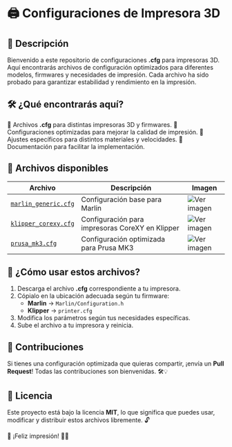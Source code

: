 # 🖨️ Configuraciones de Impresora 3D

## 📌 Descripción
Bienvenido a este repositorio de configuraciones **.cfg** para impresoras 3D. Aquí encontrarás archivos de configuración optimizados para diferentes modelos, firmwares y necesidades de impresión. Cada archivo ha sido probado para garantizar estabilidad y rendimiento en la impresión.

## 🛠️ ¿Qué encontrarás aquí?
🔹 Archivos **.cfg** para distintas impresoras 3D y firmwares.
🔹 Configuraciones optimizadas para mejorar la calidad de impresión.
🔹 Ajustes específicos para distintos materiales y velocidades.
🔹 Documentación para facilitar la implementación.

## 📂 Archivos disponibles
| Archivo | Descripción | Imagen |
|---------|------------|--------|
| [`marlin_generic.cfg`](./marlin_generic.cfg) | Configuración base para Marlin | ![Ver imagen](https://via.placeholder.com/100) |
| [`klipper_corexy.cfg`](./klipper_corexy.cfg) | Configuración para impresoras CoreXY en Klipper | ![Ver imagen](https://via.placeholder.com/100) |
| [`prusa_mk3.cfg`](./prusa_mk3.cfg) | Configuración optimizada para Prusa MK3 | ![Ver imagen](https://via.placeholder.com/100) |

## 🔧 ¿Cómo usar estos archivos?
1. Descarga el archivo **.cfg** correspondiente a tu impresora.
2. Cópialo en la ubicación adecuada según tu firmware:
   - **Marlin** → `Marlin/Configuration.h`
   - **Klipper** → `printer.cfg`
3. Modifica los parámetros según tus necesidades específicas.
4. Sube el archivo a tu impresora y reinicia.

## 📢 Contribuciones
Si tienes una configuración optimizada que quieras compartir, ¡envía un **Pull Request**! Todas las contribuciones son bienvenidas. 🛠️💡

## 📜 Licencia
Este proyecto está bajo la licencia **MIT**, lo que significa que puedes usar, modificar y distribuir estos archivos libremente. 🔓

🚀 ¡Feliz impresión! 🎨🔥

